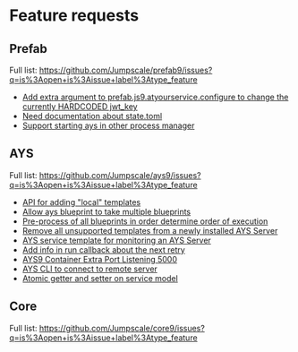 # Feature requests

## Prefab

Full list: https://github.com/Jumpscale/prefab9/issues?q=is%3Aopen+is%3Aissue+label%3Atype_feature

- [Add extra argument to prefab.js9.atyourservice.configure to change the currently HARDCODED jwt_key](https://github.com/Jumpscale/prefab9/issues/141)
- [Need documentation about state.toml](https://github.com/Jumpscale/prefab9/issues/154)
- [Support starting ays in other process manager](https://github.com/Jumpscale/prefab9/issues/159)


## AYS

Full list: https://github.com/Jumpscale/ays9/issues?q=is%3Aopen+is%3Aissue+label%3Atype_feature

- [API for adding "local" templates](https://github.com/Jumpscale/ays9/issues/354)
- [Allow ays blueprint to take multiple blueprints](https://github.com/Jumpscale/ays9/issues/335)
- [Pre-process of all blueprints in order determine order of execution](https://github.com/Jumpscale/ays9/issues/400)
- [Remove all unsupported templates from a newly installed AYS Server](https://github.com/Jumpscale/ays9/issues/374)
- [AYS service template for monitoring an AYS Server](https://github.com/Jumpscale/ays9/issues/352)
- [Add info in run callback about the next retry](https://github.com/Jumpscale/ays9/issues/223)
- [AYS9 Container Extra Port Listening 5000](https://github.com/Jumpscale/ays9/issues/193)
- [AYS CLI to connect to remote server](https://github.com/Jumpscale/ays9/issues/90)
- [Atomic getter and setter on service model](https://github.com/Jumpscale/ays9/issues/38)

## Core

Full list: https://github.com/Jumpscale/core9/issues?q=is%3Aopen+is%3Aissue+label%3Atype_feature
